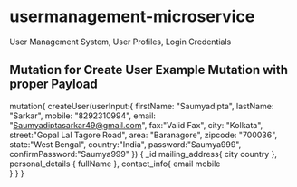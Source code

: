# usermanagement-microservice

User Management System, User Profiles, Login Credentials

## Mutation for Create User Example Mutation with proper Payload

mutation{
createUser(userInput:{
firstName: "Saumyadipta",
lastName: "Sarkar",
mobile: "8292310994",
email: "Saumyadiptasarkar49@gmail.com",
fax:"Valid Fax",
city: "Kolkata",
street:"Gopal Lal Tagore Road",
area: "Baranagore",
zipcode: "700036",
state:"West Bengal",
country:"India",
password:"Saumya999",
confirmPassword:"Saumya999"
}) {
_id
mailing_address{
city
country
},
personal_details {
fullName
},
contact_info{
email
mobile  
 }
}
}
